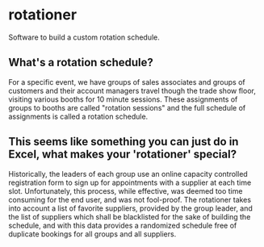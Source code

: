 # rotationer
Software to build a custom rotation schedule.

## What's a rotation schedule?
For a specific event, we have groups of sales associates and groups of customers and their account managers travel though the trade show floor, visiting various booths for 10 minute sessions. These assignments of groups to booths are called "rotation sessions" and the full schedule of assignments is called a rotation schedule.

## This seems like something you can just do in Excel, what makes your 'rotationer' special?
Historically, the leaders of each group use an online capacity controlled registration form to sign up for appointments with a supplier at each time slot. Unfortunately, this process, while effective, was deemed too time consuming for the end user, and was not fool-proof. The rotationer takes into account a list of favorite suppliers, provided by the group leader, and the list of suppliers which shall be blacklisted for the sake of building the schedule, and with this data provides a randomized schedule free of duplicate bookings for all groups and all suppliers.

